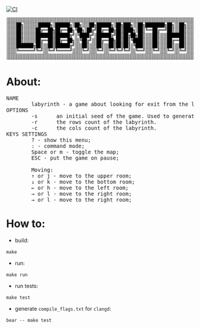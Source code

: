 [![CI](https://github.com/vladimir-popov/laby/actions/workflows/ci.yaml/badge.svg)](https://github.com/vladimir-popov/laby/actions/workflows/ci.yaml)

![logo](logo.png)
# About:
<pre>
NAME
        labyrinth - a game about looking for exit from the labyrinth.
OPTIONS
        -s      an initial seed of the game. Used to generate levels.
        -r      the rows count of the labyrinth.
        -c      the cols count of the labyrinth.
KEYS SETTINGS
        ? - show this menu;
        : - command mode;
        Space or m - toggle the map;
        ESC - put the game on pause;

        Moving:
        ↑ or j - move to the upper room;
        ↓ or k - move to the bottom room;
        ← or h - move to the left room;
        → or l - move to the right room;
        → or l - move to the right room;
</pre>

# How to:

 * build:

```
make
```

 * run:
```
make run
```

 * run tests:
```
make test
```

 * generate `compile_flags.txt` for `clangd`:
```
bear -- make test
```

